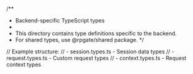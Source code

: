 /**
 * Backend-specific TypeScript types
 * 
 * This directory contains type definitions specific to the backend.
 * For shared types, use @rpgate/shared package.
 */

// Example structure:
// - session.types.ts - Session data types
// - request.types.ts - Custom request types
// - context.types.ts - Request context types
